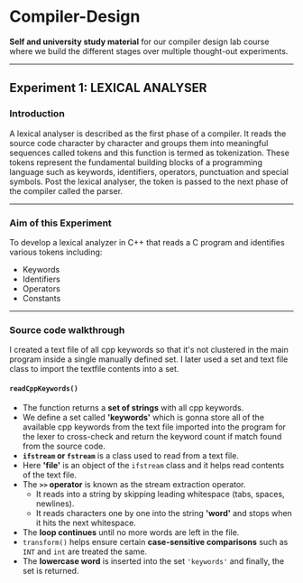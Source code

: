 # Compiler-Design

**Self and university study material** for our compiler design lab course where we build the different stages over multiple thought-out experiments.

---

## Experiment 1: LEXICAL ANALYSER

### Introduction

A lexical analyser is described as the first phase of a compiler. It reads the source code character by character and groups them into meaningful sequences called tokens and this function is termed as tokenization. These tokens represent the fundamental building blocks of a programming language such as keywords, identifiers, operators, punctuation and special symbols. Post the lexical analyser, the token is passed to the next phase of the compiler called the parser.

---

### Aim of this Experiment
To develop a lexical analyzer in C++ that reads a C program and identifies various tokens including:

- Keywords
- Identifiers
- Operators
- Constants

---

### Source code walkthrough

I created a text file of all cpp keywords so that it's not clustered in the main program inside a single manually defined set. I later used a set and text file class to import the textfile contents into a set.

#### `readCppKeywords()`

- The function returns a **set of strings** with all cpp keywords.
- We define a set called **'keywords'** which is gonna store all of the available cpp keywords from the text file imported into the program for the lexer to cross-check and return the keyword count if match found from the source code.
- **`ifstream` or `fstream`** is a class used to read from a text file.
- Here **'file'** is an object of the `ifstream` class and it helps read contents of the text file.
- The **`>>` operator** is known as the stream extraction operator.
  - It reads into a string by skipping leading whitespace (tabs, spaces, newlines).
  - It reads characters one by one into the string **'word'** and stops when it hits the next whitespace.
- The **loop continues** until no more words are left in the file.
- `transform()` helps ensure certain **case-sensitive comparisons** such as `INT` and `int` are treated the same.
- The **lowercase word** is inserted into the set `'keywords'` and finally, the set is returned.
